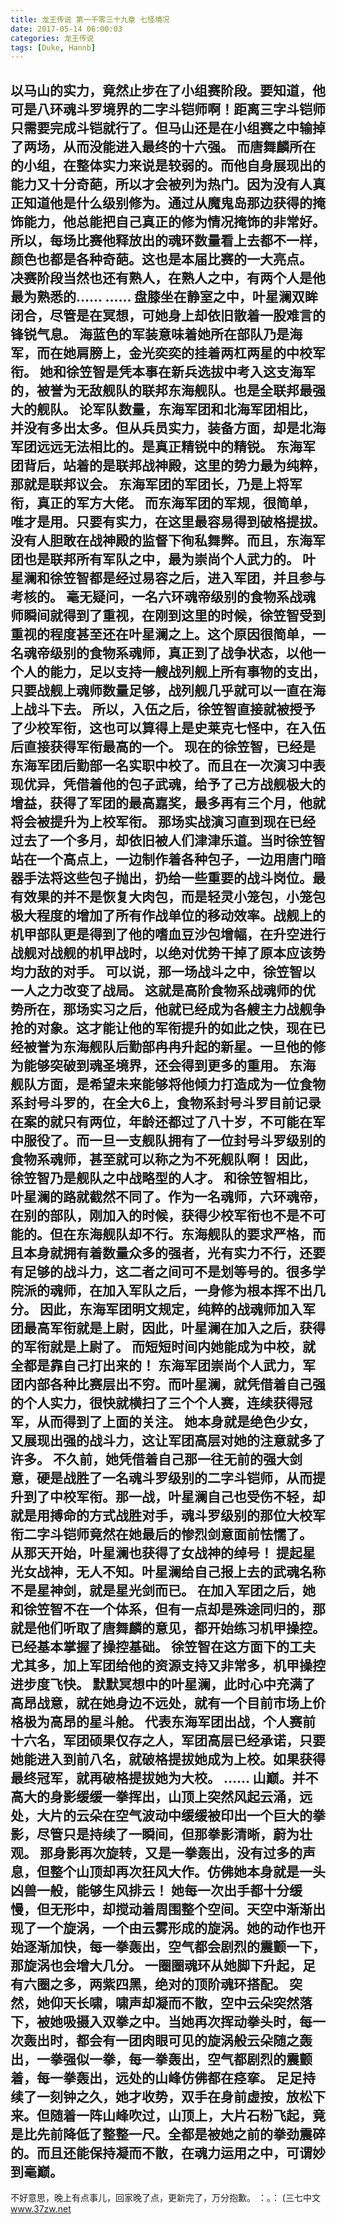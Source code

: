 ```yaml
---
title: 龙王传说 第一千零三十九章 七怪境况
date: 2017-05-14 06:00:03
categories: 龙王传说
tags: [Duke, Hannb]
---
```


以马山的实力，竟然止步在了小组赛阶段。要知道，他可是八环魂斗罗境界的二字斗铠师啊！距离三字斗铠师只需要完成斗铠就行了。但马山还是在小组赛之中输掉了两场，从而没能进入最终的十六强。
而唐舞麟所在的小组，在整体实力来说是较弱的。而他自身展现出的能力又十分奇葩，所以才会被列为热门。因为没有人真正知道他是什么级别修为。通过从魔鬼岛那边获得的掩饰能力，他总能把自己真正的修为情况掩饰的非常好。
所以，每场比赛他释放出的魂环数量看上去都不一样，颜色也都是各种奇葩。这也是本届比赛的一大亮点。
决赛阶段当然也还有熟人，在熟人之中，有两个人是他最为熟悉的……
……
盘膝坐在静室之中，叶星澜双眸闭合，尽管是在冥想，可她身上却依旧散着一股难言的锋锐气息。
海蓝色的军装意味着她所在部队乃是海军，而在她肩膀上，金光奕奕的挂着两杠两星的中校军衔。
她和徐笠智是凭本事在新兵选拔中考入这支海军的，被誉为无敌舰队的联邦东海舰队。也是全联邦最强大的舰队。
论军队数量，东海军团和北海军团相比，并没有多出太多。但从兵员实力，装备方面，却是北海军团远远无法相比的。是真正精锐中的精锐。
东海军团背后，站着的是联邦战神殿，这里的势力最为纯粹，那就是联邦议会。
东海军团的军团长，乃是上将军衔，真正的军方大佬。
而东海军团的军规，很简单，唯才是用。只要有实力，在这里最容易得到破格提拔。没有人胆敢在战神殿的监督下徇私舞弊。而且，东海军团也是联邦所有军队之中，最为崇尚个人武力的。
叶星澜和徐笠智都是经过易容之后，进入军团，并且参与考核的。
毫无疑问，一名六环魂帝级别的食物系战魂师瞬间就得到了重视，在刚到这里的时候，徐笠智受到重视的程度甚至还在叶星澜之上。这个原因很简单，一名魂帝级别的食物系魂师，真正到了战争状态，以他一个人的能力，足以支持一艘战列舰上所有事物的支出，只要战舰上魂师数量足够，战列舰几乎就可以一直在海上战斗下去。
所以，入伍之后，徐笠智直接就被授予了少校军衔，这也可以算得上是史莱克七怪中，在入伍后直接获得军衔最高的一个。
现在的徐笠智，已经是东海军团后勤部一名实职中校了。而且在一次演习中表现优异，凭借着他的包子武魂，给予了己方战舰极大的增益，获得了军团的最高嘉奖，最多再有三个月，他就将会被提升为上校军衔。
那场实战演习直到现在已经过去了一个多月，却依旧被人们津津乐道。当时徐笠智站在一个高点上，一边制作着各种包子，一边用唐门暗器手法将这些包子抛出，扔给一些重要的战斗岗位。最有效果的并不是恢复大肉包，而是轻灵小笼包，小笼包极大程度的增加了所有作战单位的移动效率。战舰上的机甲部队更是得到了他的嗜血豆沙包增幅，在升空进行战舰对战舰的机甲战时，以绝对优势干掉了原本应该势均力敌的对手。
可以说，那一场战斗之中，徐笠智以一人之力改变了战局。
这就是高阶食物系战魂师的优势所在，那场实习之后，他就已经成为各艘主力战舰争抢的对象。这才能让他的军衔提升的如此之快，现在已经被誉为东海舰队后勤部冉冉升起的新星。一旦他的修为能够突破到魂圣境界，还会得到更多的重用。
东海舰队方面，是希望未来能够将他倾力打造成为一位食物系封号斗罗的，在全大6上，食物系封号斗罗目前记录在案的就只有两位，年龄还都过了八十岁，不可能在军中服役了。而一旦一支舰队拥有了一位封号斗罗级别的食物系魂师，甚至就可以称之为不死舰队啊！
因此，徐笠智乃是舰队之中战略型的人才。
和徐笠智相比，叶星澜的路就截然不同了。作为一名魂师，六环魂帝，在别的部队，刚加入的时候，获得少校军衔也不是不可能的。但在东海舰队却不行。东海舰队的要求严格，而且本身就拥有着数量众多的强者，光有实力不行，还要有足够的战斗力，这二者之间可不是划等号的。很多学院派的魂师，在加入军队之后，一身修为根本挥不出几分。
因此，东海军团明文规定，纯粹的战魂师加入军团最高军衔就是上尉，因此，叶星澜在加入之后，获得的军衔就是上尉了。
而短短时间内她能成为中校，就全都是靠自己打出来的！
东海军团崇尚个人武力，军团内部各种比赛层出不穷。而叶星澜，就凭借着自己强的个人实力，很快就横扫了三个个人赛，连续获得冠军，从而得到了上面的关注。
她本身就是绝色少女，又展现出强的战斗力，这让军团高层对她的注意就多了许多。
不久前，她凭借着自己那一往无前的强大剑意，硬是战胜了一名魂斗罗级别的二字斗铠师，从而提升到了中校军衔。那一战，叶星澜自己也受伤不轻，却就是用搏命的方式战胜对手，魂斗罗级别的那位大校军衔二字斗铠师竟然在她最后的惨烈剑意面前怯懦了。
从那天开始，叶星澜也获得了女战神的绰号！
提起星光女战神，无人不知。叶星澜给自己报上去的武魂名称不是星神剑，就是星光剑而已。
在加入军团之后，她和徐笠智不在一个体系，但有一点却是殊途同归的，那就是他们听取了唐舞麟的意见，都开始练习机甲操控。已经基本掌握了操控基础。
徐笠智在这方面下的工夫尤其多，加上军团给他的资源支持又非常多，机甲操控进步度飞快。
默默冥想中的叶星澜，此时心中充满了高昂战意，就在她身边不远处，就有一个目前市场上价格极为高昂的星斗舱。
代表东海军团出战，个人赛前十六名，军团硕果仅存之人，军团高层已经承诺，只要她能进入到前八名，就破格提拔她成为上校。如果获得最终冠军，就再破格提拔她为大校。
……
山巅。并不高大的身影缓缓一拳挥出，山顶上突然风起云涌，远处，大片的云朵在空气波动中缓缓被印出一个巨大的拳影，尽管只是持续了一瞬间，但那拳影清晰，蔚为壮观。
那身影再次旋转，又是一拳轰出，没有过多的声息，但整个山顶却再次狂风大作。仿佛她本身就是一头凶兽一般，能够生风排云！
她每一次出手都十分缓慢，但无形中，却搅动着周围整个空间。天空中渐渐出现了一个旋涡，一个由云雾形成的旋涡。她的动作也开始逐渐加快，每一拳轰出，空气都会剧烈的震颤一下，那旋涡也会增大几分。
一圈圈魂环从她脚下升起，足有六圈之多，两紫四黑，绝对的顶阶魂环搭配。
突然，她仰天长啸，啸声却凝而不散，空中云朵突然落下，被她吸摄入双拳之中。当她再次挥动拳头时，每一次轰出时，都会有一团肉眼可见的旋涡般云朵随之轰出，一拳强似一拳，每一拳轰出，空气都剧烈的震颤着，每一拳轰出，远处的山峰仿佛都在痉挛。
足足持续了一刻钟之久，她才收势，双手在身前虚按，放松下来。但随着一阵山峰吹过，山顶上，大片石粉飞起，竟是比先前降低了整整一尺。全都是被她之前的拳劲震碎的。而且还能保持凝而不散，在魂力运用之中，可谓妙到毫巅。
----------------------------------------
不好意思，晚上有点事儿，回家晚了点，更新完了，万分抱歉。
：。：
(三七中文 www.37zw.net